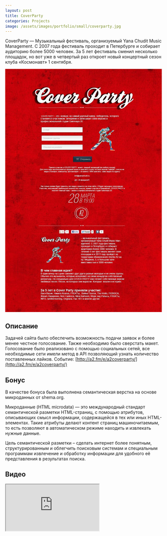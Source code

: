 ```yaml
---
layout: post
title: CoverParty
categories: Projects
image: /assets/images/portfolio/small/coverparty.jpg
---
```


CoverParty — Музыкальный фестиваль, организуемый Yana Chudit Music Management. С 2007 года фестиваль проходит в Петербурге и собирает аудиторию более 5000 человек. За 5 лет фестиваль сменил несколько площадок, но вот уже в четвертый раз откроет новый концертный сезон клуба «Космонавт» 1 сентября.

<!--more-->

<img src="/assets/images/portfolio/shape-21-1-1jpg1280x1280_q85.jpg" class="img-responsive">

## Описание
Задачей сайта было обеспечить возможность подачи заявок и более менее честное голосование. Также необходимо было сверстать макет. Голосование было реализовано с помощью социальных сетей, все необходимые сети имели метод в API позволяющий узнать количество поставленных лайков. 
Событие: [http://a2.fm/e/a2coverparty/](http://a2.fm/e/a2coverparty/)

## Бонус
В качестве бонуса была выполнена семантическая верстка на основе микроданных от shema.org.

Микроданные (HTML microdata) — это международный стандарт семантической разметки HTML-страниц, с помощью атрибутов, описывающих смысл информации, содержащейся в тех или иных HTML-элементах. Такие атрибуты делают контент страниц машиночитаемым, то есть позволяют в автоматическом режиме находить и извлекать нужные данные.

Цель семантической разметки – сделать интернет более понятным, структурированным и облегчить поисковым системам и специальным программам извлечение и обработку информации для удобного её представления в результатах поиска.

## Видео

<div class="embed-responsive embed-responsive-4by3">
  <iframe class="embed-responsive-item" src="http://www.screenr.com/embed/9Ol7"></iframe>
</div>
